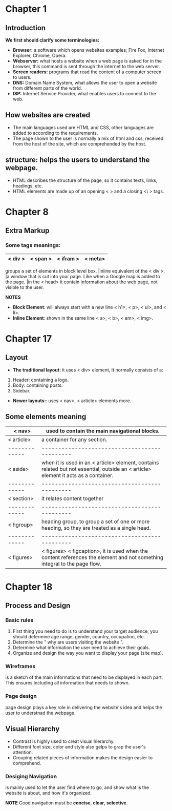 # **Chapter 1** 

## **Introduction** 

**We first should clarify some terminologies:**

-	 **Browser:** a software which opens websites examples; Fire Fox, Internet Explorer, Chrome, Opera.
-	**Webserver:** what hosts a website when a web page is asked for in the browser, this command is sent through the internet to the web server.
-	**Screen readers:** programs that read the content of a computer screen to users.
-	**DNS:** Domain Name System, what allows the user to open a website from different parts of the world.
-	**ISP:** Internet Service Provider, what enables users to connect to the web. 

## **How websites are created**
-	The main languages used are HTML and CSS, other languages are added to according to the requirements. 
-	The page shown to the user is normally a mix of html and css, received from the host of the site, which are comprehended by the host.

## **structure:** helps the users to understand the webpage. 
-	HTML describes the structure of the page, so it contains texts, links, headings, etc.
-	HTML elements are made up of an opening < > and a closing <\ > tags.



# **Chapter 8** 

## **Extra Markup**  

### **Some tags meanings:** 
 
< div > | < span > | < ifram > | < meta>
---------|----------|-----------|---------

groups a set of elements in block level box. |inline equivalent of the < div >. |a window that is cut into your page. Like when a Google map is added to the page. |in the < head> it contain information about the web page, not visible to the user.

**NOTES** 

- **Block Element**: will always start with a new line < h1>, < p>, < ul>, and < li>.
- **Inline Element**: shown in the same line < a>, < b>, < em>, < img>.


# **Chapter 17**

## **Layout**

-	**The traditional layout:** it uses < div> element, It normally consists of a: 
1.	Header: containing a logo.
2.	Body: containing posts.
3.	Sidebar.

-	**Newer layouts:**: uses < nav>, < article> elements more. 

## **Some elements meaning**

< nav> | used to contain the main navigational blocks.
-------------|---------------------------------------------
< article>   | a container for any section.
-------------|---------------------------------------------
< aside>     | when it is used in an < article> element, contains related but not essential, outside  an < article> element it acts as a container. 
-------------|---------------------------------------------
< section>   | it relates content together 
-------------|---------------------------------------------
< hgroup>    | heading group, to group a set of one or more heading, so they are treated as a single head. 
-------------|---------------------------------------------
< figures>   | < figures> < figcaption>, it is used when the content references the element and not something integral to the page flow.


# **Chapter 18**
## **Process and Design**

### **Basic rules**
1. First thing you need to do is to understand your target audience, you should determine age range, gender, country, occupation, etc.
2. Determine the " why are users visiting the website ".
3. Determine what information the user need to achieve their goals.
4. Organize and design the way you want to display your page (site map). 

### **Wireframes**
is a sketch of the main informations that need to be displayed in each part. This ensures including all information that needs to shown. 

### **Page design** 
page design plays a key role in delivering the website's idea and helps the user to understnad the webpage. 

## **Visual Hierarchy** 
* Contrast is highly used to creat visual hierarchy. 
* Different font size, color and style also gelps to grap the user's attention. 
* Grouping related pieces of information makes the design easier to comprehend. 

### **Desiging Navigation** 
is mainly used to let the user find where to go, and show what is the website is about, and how it's organized. 

**NOTE** 
Good navigation must be **concise**, **clear**, **selective**.



